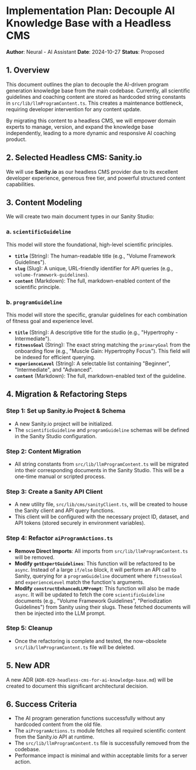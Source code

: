 # Implementation Plan: Decouple AI Knowledge Base with a Headless CMS

**Author**: Neural - AI Assistant
**Date**: 2024-10-27
**Status**: Proposed

## 1. Overview

This document outlines the plan to decouple the AI-driven program generation knowledge base from the main codebase. Currently, all scientific guidelines and coaching content are stored as hardcoded string constants in `src/lib/llmProgramContent.ts`. This creates a maintenance bottleneck, requiring developer intervention for any content update.

By migrating this content to a headless CMS, we will empower domain experts to manage, version, and expand the knowledge base independently, leading to a more dynamic and responsive AI coaching product.

## 2. Selected Headless CMS: Sanity.io

We will use **Sanity.io** as our headless CMS provider due to its excellent developer experience, generous free tier, and powerful structured content capabilities.

## 3. Content Modeling

We will create two main document types in our Sanity Studio:

### a. `scientificGuideline`

This model will store the foundational, high-level scientific principles.

- **`title`** (String): The human-readable title (e.g., "Volume Framework Guidelines").
- **`slug`** (Slug): A unique, URL-friendly identifier for API queries (e.g., `volume-framework-guidelines`).
- **`content`** (Markdown): The full, markdown-enabled content of the scientific principle.

### b. `programGuideline`

This model will store the specific, granular guidelines for each combination of fitness goal and experience level.

- **`title`** (String): A descriptive title for the studio (e.g., "Hypertrophy - Intermediate").
- **`fitnessGoal`** (String): The exact string matching the `primaryGoal` from the onboarding flow (e.g., "Muscle Gain: Hypertrophy Focus"). This field will be indexed for efficient querying.
- **`experienceLevel`** (String): A selectable list containing "Beginner", "Intermediate", and "Advanced".
- **`content`** (Markdown): The full, markdown-enabled text of the guideline.

## 4. Migration & Refactoring Steps

### Step 1: Set up Sanity.io Project & Schema
- A new Sanity.io project will be initialized.
- The `scientificGuideline` and `programGuideline` schemas will be defined in the Sanity Studio configuration.

### Step 2: Content Migration
- All string constants from `src/lib/llmProgramContent.ts` will be migrated into their corresponding documents in the Sanity Studio. This will be a one-time manual or scripted process.

### Step 3: Create a Sanity API Client
- A new utility file, `src/lib/cms/sanityClient.ts`, will be created to house the Sanity client and API query functions.
- This client will be configured with the necessary project ID, dataset, and API tokens (stored securely in environment variables).

### Step 4: Refactor `aiProgramActions.ts`
- **Remove Direct Imports**: All imports from `src/lib/llmProgramContent.ts` will be removed.
- **Modify `getExpertGuidelines`**: This function will be refactored to be `async`. Instead of a large `if/else` block, it will perform an API call to Sanity, querying for a `programGuideline` document where `fitnessGoal` and `experienceLevel` match the function's arguments.
- **Modify `constructEnhancedLLMPrompt`**: This function will also be made `async`. It will be updated to fetch the core `scientificGuideline` documents (e.g., "Volume Framework Guidelines", "Periodization Guidelines") from Sanity using their slugs. These fetched documents will then be injected into the LLM prompt.

### Step 5: Cleanup
- Once the refactoring is complete and tested, the now-obsolete `src/lib/llmProgramContent.ts` file will be deleted.

## 5. New ADR

A new ADR (`ADR-029-headless-cms-for-ai-knowledge-base.md`) will be created to document this significant architectural decision.

## 6. Success Criteria

- The AI program generation functions successfully without any hardcoded content from the old file.
- The `aiProgramActions.ts` module fetches all required scientific content from the Sanity.io API at runtime.
- The `src/lib/llmProgramContent.ts` file is successfully removed from the codebase.
- Performance impact is minimal and within acceptable limits for a server action.

